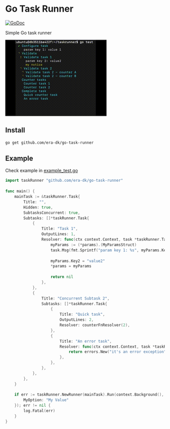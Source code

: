 # Go Task Runner

[![GoDoc](https://godoc.org/github.com/era-dk/go-task-runner?status.svg)](https://godoc.org/github.com/era-dk/go-task-runner)

Simple Go task runner

![example](example.gif)

## Install

```bash
go get github.com/era-dk/go-task-runner
```

## Example

Check example in [example_test.go](example_test.go)

```go
import taskRunner "github.com/era-dk/go-task-runner"

func main() {
	mainTask := &taskRunner.Task{
		Title: "",
		Hidden: true,
		SubtasksConcurrent: true,
		Subtasks: []*taskRunner.Task{
			{
				Title: "Task 1",
				OutputLines: 1,
				Resolver: func(ctx context.Context, task *taskRunner.Task, params *taskRunner.ParamsInterface) error {
					myParams := (*params).(MyParamsStruct)
					task.Msg(fmt.Sprintf("param key 1: %s", myParams.Key1))

					myParams.Key2 = "value2"
					*params = myParams

					return nil
				},
			},
			{
				Title: "Concurrent Subtask 2",
				Subtasks: []*taskRunner.Task{
					{
						Title: "Quick task",
						OutputLines: 2,
						Resolver: counterFnResolver(2),
					},
					{
						Title: "An error task",
						Resolver: func(ctx context.Context, task *taskRunner.Task, params taskRunner.ParamsInterface) error {
              				return errors.New("it's an error exception")
						},
					},
				},
			},
		},
	}

	if err := taskRunner.NewRunner(mainTask).Run(context.Background(), MyParamsStruct{
		MyOption: "My Value"
	}); err != nil {
		log.Fatal(err)
	}
}
```
